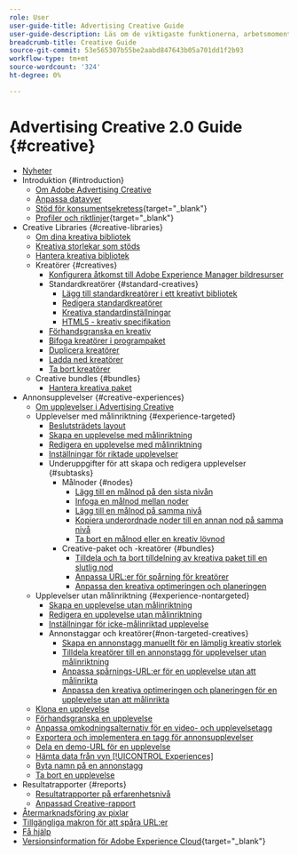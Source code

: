```yaml
---
role: User
user-guide-title: Advertising Creative Guide
user-guide-description: Läs om de viktigaste funktionerna, arbetsmomenten, inställningarna och andra resurser som krävs för att använda Advertising Creative.
breadcrumb-title: Creative Guide
source-git-commit: 53e565307b55be2aabd847643b05a701dd1f2b93
workflow-type: tm+mt
source-wordcount: '324'
ht-degree: 0%

---
```



# Advertising Creative 2.0 Guide {#creative}

+ [Nyheter](/help/creative/home.md)
+ Introduktion {#introduction}
   + [Om Adobe Advertising Creative](/help/creative/introduction/creative-about.md)
   + [Anpassa datavyer](/help/creative/introduction/customize-data-views.md)
   + [Stöd för konsumentsekretess](https://experienceleague.adobe.com/docs/advertising/privacy/home.html){target="_blank"}<!-- This is a duplicate link to this file, so using an absolute link here instead of a relative link. Github doesn't allow duplicate links via relative links. -->
   + [Profiler och riktlinjer](https://experienceleague.adobe.com/docs/advertising/privacy/home.html){target="_blank"}<!-- This is a duplicate link to this file, so using an absolute link here instead of a relative link. Github doesn't allow duplicate links via relative links. -->
+ Creative Libraries {#creative-libraries}
   + [Om dina kreativa bibliotek](/help/creative/creative-libraries/creative-libraries-about.md)
   + [Kreativa storlekar som stöds](/help/creative/creative-libraries/creative-sizes.md)
   + [Hantera kreativa bibliotek](/help/creative/creative-libraries/creative-library-manage.md)
   + Kreatörer {#creatives}
      + [Konfigurera åtkomst till Adobe Experience Manager bildresurser](/help/creative/creative-libraries/aem-assets-configure.md)
      + Standardkreatörer {#standard-creatives}
         + [Lägg till standardkreatörer i ett kreativt bibliotek](/help/creative/creative-libraries/creative-add-standard.md)
         + [Redigera standardkreatörer](/help/creative/creative-libraries/creative-edit-standard.md)
         + [Kreativa standardinställningar](/help/creative/creative-libraries/creative-settings-standard.md)
         + [HTML5 - kreativ specifikation](/help/creative/creative-libraries/html5-creative-specification.md)
      + [Förhandsgranska en kreativ](/help/creative/creative-libraries/creative-preview.md)
      + [Bifoga kreatörer i programpaket](/help/creative/creative-libraries/creative-attach-detach-bundles.md)
      + [Duplicera kreatörer](/help/creative/creative-libraries/creative-duplicate.md)
      + [Ladda ned kreatörer](/help/creative/creative-libraries/creative-download.md)
      + [Ta bort kreatörer](/help/creative/creative-libraries/creative-delete.md)
   + Creative bundles {#bundles}
      + [Hantera kreativa paket](/help/creative/creative-libraries/bundle-manage.md)
+ Annonsupplevelser {#creative-experiences}
   + [Om upplevelser i Advertising Creative](/help/creative/experiences/experience-about.md)
   + Upplevelser med målinriktning {#experience-targeted}
      + [Beslutsträdets layout](/help/creative/experiences/experience-decision-tree.md)
      + [Skapa en upplevelse med målinriktning](/help/creative/experiences/experience-create-targeting.md)
      + [Redigera en upplevelse med målinriktning](/help/creative/experiences/experience-edit-targeting.md)
      + [Inställningar för riktade upplevelser](/help/creative/experiences/experience-settings-targeting.md)
      + Underuppgifter för att skapa och redigera upplevelser {#subtasks}
         + Målnoder {#nodes}
            + [Lägg till en målnod på den sista nivån](/help/creative/experiences/experience-target-node-add-final.md)
            + [Infoga en målnod mellan noder](/help/creative/experiences/experience-target-node-add-inner.md)
            + [Lägg till en målnod på samma nivå](/help/creative/experiences/experience-target-node-add-sibling.md)
            + [Kopiera underordnade noder till en annan nod på samma nivå](/help/creative/experiences/experience-target-node-copy.md)
            + [Ta bort en målnod eller en kreativ lövnod](/help/creative/experiences/experience-target-node-delete.md)
         + Creative-paket och -kreatörer {#bundles}
            + [Tilldela och ta bort tilldelning av kreativa paket till en slutlig nod](/help/creative/experiences/experience-assign-creative-bundles.md)
            + [Anpassa URL:er för spårning för kreatörer](/help/creative/experiences/experience-tracking-urls-targeting.md)
            + [Anpassa den kreativa optimeringen och planeringen](/help/creative/experiences/experience-optimization-scheduling-targeting.md)
   + Upplevelser utan målinriktning {#experience-nontargeted}
      + [Skapa en upplevelse utan målinriktning](/help/creative/experiences/experience-create-no-targeting.md)
      + [Redigera en upplevelse utan målinriktning](/help/creative/experiences/experience-edit-no-targeting.md)
      + [Inställningar för icke-målinriktad upplevelse](/help/creative/experiences/experience-settings-no-targeting.md)
      + Annonstaggar och kreatörer{#non-targeted-creatives}
         + [Skapa en annonstagg manuellt för en lämplig kreativ storlek](/help/creative/experiences/experience-tag-create-manually.md)
         + [Tilldela kreatörer till en annonstagg för upplevelser utan målinriktning](/help/creative/experiences/experience-tag-assign-creatives.md)
         + [Anpassa spårnings-URL:er för en upplevelse utan att målinrikta](/help/creative/experiences/experience-tracking-urls-no-targeting.md)
         + [Anpassa den kreativa optimeringen och planeringen för en upplevelse utan att målinrikta](/help/creative/experiences/experience-optimization-scheduling-no-targeting.md)
   + [Klona en upplevelse](/help/creative/experiences/experience-clone.md)
   + [Förhandsgranska en upplevelse](/help/creative/experiences/experience-preview.md)
   + [Anpassa omkodningsalternativ för en video- och upplevelsetagg](/help/creative/experiences/experience-tag-video-transcoding.md)
   + [Exportera och implementera en tagg för annonsupplevelser](/help/creative/experiences/experience-tag-export.md)
   + [Dela en demo-URL för en upplevelse](/help/creative/experiences/experience-share-demo-url.md)
   + [Hämta data från vyn [!UICONTROL Experiences]](/help/creative/experiences/experience-download-view.md)
   + [Byta namn på en annonstagg](/help/creative/experiences/experience-tag-rename.md)
   + [Ta bort en upplevelse](/help/creative/experiences/experience-delete.md)
+ Resultatrapporter {#reports}
   + [Resultatrapporter på erfarenhetsnivå](/help/creative/experiences/experience-performance-details.md)
   + [Anpassad Creative-rapport](/help/creative/report-custom-creative.md)
+ [Återmarknadsföring av pixlar](/help/creative/pixels/retargeting-pixel-manage.md)
+ [Tillgängliga makron för att spåra URL:er](/help/creative/creative-macros.md)
+ [Få hjälp](/help/creative/get-help.md)
+ [Versionsinformation för Adobe Experience Cloud](https://experienceleague.adobe.com/docs/release-notes/experience-cloud/current.html){target="_blank"}

